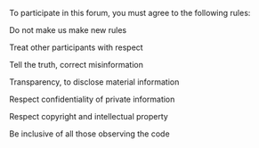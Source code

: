 To participate in this forum, you must agree to the following rules:

Do not make us make new rules

Treat other participants with respect

Tell the truth, correct misinformation

Transparency, to disclose material information

Respect confidentiality of private information

Respect copyright and intellectual property

Be inclusive of all those observing the code
